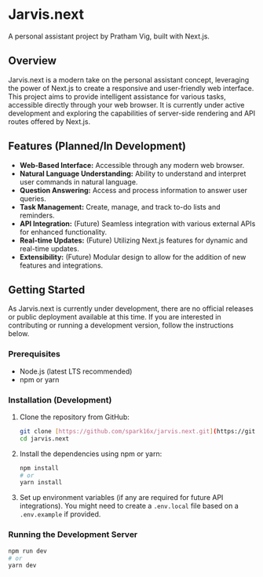 # Jarvis.next

A personal assistant project by Pratham Vig, built with Next.js.

## Overview

Jarvis.next is a modern take on the personal assistant concept, leveraging the power of Next.js to create a responsive and user-friendly web interface. This project aims to provide intelligent assistance for various tasks, accessible directly through your web browser. It is currently under active development and exploring the capabilities of server-side rendering and API routes offered by Next.js.

## Features (Planned/In Development)

* **Web-Based Interface:** Accessible through any modern web browser.
* **Natural Language Understanding:** Ability to understand and interpret user commands in natural language.
* **Question Answering:** Access and process information to answer user queries.
* **Task Management:** Create, manage, and track to-do lists and reminders.
* **API Integration:** (Future) Seamless integration with various external APIs for enhanced functionality.
* **Real-time Updates:** (Future) Utilizing Next.js features for dynamic and real-time updates.
* **Extensibility:** (Future) Modular design to allow for the addition of new features and integrations.

## Getting Started

As Jarvis.next is currently under development, there are no official releases or public deployment available at this time. If you are interested in contributing or running a development version, follow the instructions below.

### Prerequisites

* Node.js (latest LTS recommended)
* npm or yarn

### Installation (Development)

1.  Clone the repository from GitHub:
    ```bash
    git clone [https://github.com/spark16x/jarvis.next.git](https://github.com/spark16x/jarvis.next.git)
    cd jarvis.next
    ```

2.  Install the dependencies using npm or yarn:
    ```bash
    npm install
    # or
    yarn install
    ```

3.  Set up environment variables (if any are required for future API integrations). You might need to create a `.env.local` file based on a `.env.example` if provided.

### Running the Development Server

```bash
npm run dev
# or
yarn dev